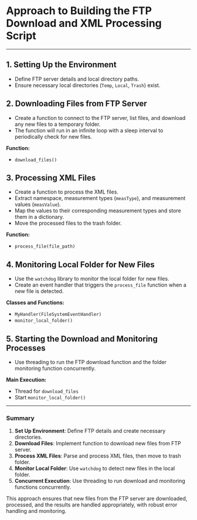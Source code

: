 # Approach to Building the FTP Download and XML Processing Script

---

## 1. Setting Up the Environment
- Define FTP server details and local directory paths.
- Ensure necessary local directories (`Temp`, `Local`, `Trash`) exist.

## 2. Downloading Files from FTP Server
- Create a function to connect to the FTP server, list files, and download any new files to a temporary folder.
- The function will run in an infinite loop with a sleep interval to periodically check for new files.

**Function:**
- `download_files()`

## 3. Processing XML Files
- Create a function to process the XML files.
- Extract namespace, measurement types (`measType`), and measurement values (`measValue`).
- Map the values to their corresponding measurement types and store them in a dictionary.
- Move the processed files to the trash folder.

**Function:**
- `process_file(file_path)`

## 4. Monitoring Local Folder for New Files
- Use the `watchdog` library to monitor the local folder for new files.
- Create an event handler that triggers the `process_file` function when a new file is detected.

**Classes and Functions:**
- `MyHandler(FileSystemEventHandler)`
- `monitor_local_folder()`

## 5. Starting the Download and Monitoring Processes
- Use threading to run the FTP download function and the folder monitoring function concurrently.

**Main Execution:**
- Thread for `download_files`
- Start `monitor_local_folder()`

---

### Summary

1. **Set Up Environment**: Define FTP details and create necessary directories.
2. **Download Files**: Implement function to download new files from FTP server.
3. **Process XML Files**: Parse and process XML files, then move to trash folder.
4. **Monitor Local Folder**: Use `watchdog` to detect new files in the local folder.
5. **Concurrent Execution**: Use threading to run download and monitoring functions concurrently.

This approach ensures that new files from the FTP server are downloaded, processed, and the results are handled appropriately, with robust error handling and monitoring.
